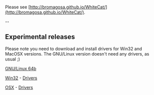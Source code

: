Please see [http://bromagosa.github.io/WhiteCat/](http://bromagosa.github.io/WhiteCat/).

--

## Experimental releases

Please note you need to download and install drivers for Win32 and MacOSX versions. The GNU/Linux version doesn't need any drivers, as usual ;)

[GNU/Linux 64b](http://vps34736.ovh.net/whitecat/WhiteCat-gnu64.zip)

[Win32](http://vps34736.ovh.net/whitecat/WhiteCat-win32.zip) - [Drivers](https://www.silabs.com/Support%20Documents/Software/CP210x_VCP_Windows.zip)

[OSX](http://vps34736.ovh.net/whitecat/WhiteCat-osx.zip) - [Drivers](https://www.silabs.com/Support%20Documents/Software/Mac_OSX_VCP_Driver.zip)
